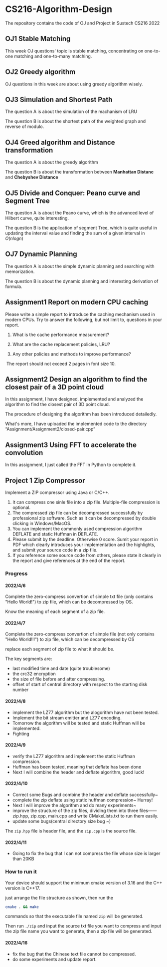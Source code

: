 # CS216-Algorithm-Design
The repository contains the code of OJ and Project in Sustech CS216 2022 

## OJ1 Stable Matching

This week OJ questions' topic is stable matching, concentrating on one-to-one matching and one-to-many matching.

## OJ2 Greedy algorithm

OJ questions in this week are about using greedy algorithm wisely.

## OJ3 Simulation and Shortest Path

The question A is about the simulation of the machanism of LRU

The question B is about the shortest path of the weighted graph and reverse of modulo.

## OJ4 Greed algorithm and Distance transformation

The question A is about the greedy algorithm 

The question B is about the transformation between **Manhattan Distanc** and **Chebyshev Distance**

## OJ5 Divide and Conquer: Peano curve and Segment Tree

The question A is about the Peano curve, which is the advanced level of Hilbert curve, quite interesting.

The question B is the application of segment Tree, which is quite useful in updating the interval value and finding the sum of a given interval in $O(nlogn)$

## OJ7 Dynamic Planning

The question A is about the simple dynamic planning and searching with memorization.

The question B is about the dynamic planning and interesting derivation of formula.

## Assignment1 Report on modern CPU caching

Please write a simple report to introduce the caching mechanism used in modern CPUs. Try to answer the following, but not limit to, questions in your report.

1. What is the cache performance measurement?

2. What are the cache replacement policies, LRU?

3. Any other policies and methods to improve performance?

​	The report should not exceed 2 pages in font size 10.

## Assignment2 Design an algorithm to find the closest pair of a 3D point cloud 

In this assignment, I have designed, implemented and analyzed the algorithm to find the closest pair of 3D point cloud.

The procedure of designing the algorithm has been introduced detailedly.

What's more, I have uploaded the implemented code to the directory “Assignment/Assignment2/closed-pair.cpp”

## Assignment3 Using FFT to accelerate the convolution

In this assignment, I just called the FFT in Python to complete it.

## Project 1 Zip Compressor

Implement a ZIP compressor using Java or C/C++. 

1.  It can compress one sinle file into a zip file. Multiple-file compression is optional.
2.  The compressed zip file can be decompressed successfully by professional zip software. Such as it can be decompressed by double clicking in Windows/MacOS. 
3.  You can implement the commonly used compression algorithm DEFLATE and static Huffman in DEFLATE. 
4.  Please submit by the deadline. Otherwise 0 score. Sumit your report in PDF which clearly introduces your implementation and the highlights, and submit your source code in a zip file. 
5. If you reference some source code from others, please state it clearly in the report and give references at the end of the report.

### Progress

#### 2022/4/6

Complete the zero-compress convertion of simple txt file (only contains "Hello World!") to zip file, which can be decompressed by OS.

Know the meaning of each segment of a zip file.

#### 2022/4/7

Complete the zero-compress convertion of simple file (not only contains "Hello World!!!") to zip file, which can be decompressed by OS

replace each segment of zip file to what it should be.

The key segments are:

- last modified time and date (quite troublesome)
- the crc32 encryption 
- the size of file before and after compressing.
- offset of start of central directory with respect to the starting disk number

#### 2022/4/8

- implement the LZ77 algorithm but the alogorithm have not been tested.
- Implement the bit stream emitter and LZ77 encoding.
- Tomorrow the algorithm will be tested and static Huffman will be implemented.
- Fighting

#### 2022/4/9

- verify the LZ77 algorithm and implement the static Huffman compression.
- Huffman has been tested, meaning that deflate has been done
- Next I will combine the header and deflate algorithm, good luck!

#### 2022/4/10

- Correct some Bugs and combine the header and deflate successfully~
- complete the zip deflate using static huffman compression~ Hurray!
- Next I will improve the algorithm and do many experiments~
- improve the structure of the zip files, dividing them into three files——zip.hpp, zip.cpp, main.cpp and write CMakeLists.txt to run them easily.
- update some bugs(central directory size bug ~)

The `zip.hpp` file is header file, and the `zip.cpp` is the source file.

#### 2022/4/11

- Going to fix the bug that I can not compress the file whose size is larger than 20KB

### How to run it

Your device should support the minimum cmake version of 3.16 and the C++ version is C++17.

just arrange the file structure as shown, then run the

```bash
cmake . && make
```

commands so that the executable file named `zip` will be generated.

Then run `./zip` and input the source txt file you want to compress and input the zip file name you want to generate, then a zip file will be generated.

#### 2022/4/16

- fix the bug that the Chinese text file cannot be compressed.
- do some experiments and update report.
